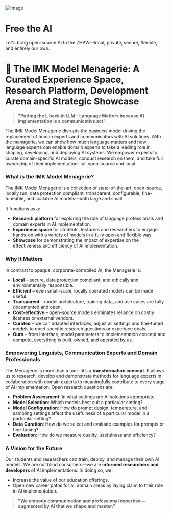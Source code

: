 ![image](https://github.com/user-attachments/assets/2317179c-77f4-4e1e-a930-7d79fa98195a)




# Free the AI
Let's bring open-source AI to the ZHAW—local, private, secure, flexible, and entirely our own. 



# 🐉 The IMK Model Menagerie: A Curated Experience Space, Research Platform, Development Arena and Strategic Showcase

>**"Putting the L back in LLM - Language Matters because AI implementation is a communicative act"**

The IMK Model Menagerie disrupts the business model driving the replacement of human experts and communicators with AI solutions. With the managerie, we can show how much language matters and how language experts can enable domain experts to take a leading role in shaping, developing, and deploying AI systems. We empower experts to curate domain-specific AI models, conduct research on them, and take full ownership of their implementation—all open-source and local.

### What is the IMK Model Menagerie?

The IMK Model Menagerie is a collection of state-of-the-art, open-source, locally run, data protection compliant, transparent, configurable, fine-tuneable, and scalable AI models—both large and small.

It functions as a:
- **Research platform** for exploring the role of language professionals and domain experts in AI implementation.
- **Experience space** for students, lecturers and researchers to engage hands-on with a variety of models in a fully open and flexible way.
- **Showcase** for demonstrating the impact of expertise on the effectiveness and efficiency of AI implementation.

### Why It Matters

In contrast to opaque, corporate-controlled AI, the Menagerie is:
- **Local** – secure, data protection compliant, and ethically and environmentally responsible.
- **Efficient** – even small-scale, locally operated models can be made useful.
- **Transparent** – model architecture, training data, and use cases are fully documented and open.
- **Cost-effective** – open-source models eliminates reliance on costly licenses or external vendors.
- **Curated** – we can adapted interfaces, adjust all settings and fine-tuned models to meet specific research questions or experiece goals.
- **Ours** – from interface, model parameters to implementation concept and compute, everything is built, owned, and operated by us.

### Empowering Linguists, Communication Experts and Domain Professionals

The Menagerie is more than a tool—it’s a **transformation concept**. It allows us to research, develop and demonstrate methods for language experts in collaboration with domain experts to meaningfully contribute to every stage of AI implementation. Open research questions are:

- **Problem Assessment**: In what settings are AI solutions appropriate. 
- **Model Selection**: Which models best suit a particular setting?
- **Model Configuration**: How do prompt design, temperature, and sampling settings affect the usefulness of a particular model in a particular setting?
- **Data Curation**: How do we select and evaluate examples for prompts or fine-tuning?
- **Evaluation**: How do we measure quality, usefulness and efficiency?

### A Vision for the Future

Our students and researchers can train, deploy, and manage their own AI models. We are not blind consumers—we are **informed researchers and developers** of AI implementations. In doing so, we:
- Increase the value of our education offerings.
- Open new career paths for all domain areas by laying claim to their role in AI implementation.

>**"We embody communication and professional expertise—augmented by AI that we shape and master."**


